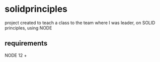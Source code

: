 # solidprinciples
project created to teach a class to the team where I was leader, on SOLID principles, using NODE

## requirements
NODE 12 +
